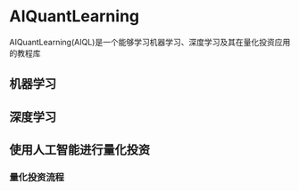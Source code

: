 # AIQuantLearning

AIQuantLearning(AIQL)是一个能够学习机器学习、深度学习及其在量化投资应用的教程库

## 机器学习



## 深度学习

## 使用人工智能进行量化投资

### 量化投资流程
